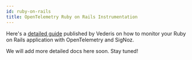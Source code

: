 ```yaml
---
id: ruby-on-rails
title: OpenTelemetry Ruby on Rails Instrumentation
---
```


Here's a <a href = "https://medium.com/@leunardus.vederis714/monitor-your-ruby-on-rails-app-using-signoz-opentelemetry-b59578f3b252" rel="noopener noreferrer nofollow" target="_blank" >detailed guide</a> published by Vederis on how to monitor your Ruby on Rails application with OpenTelemetry and SigNoz.

We will add more detailed docs here soon. Stay tuned!